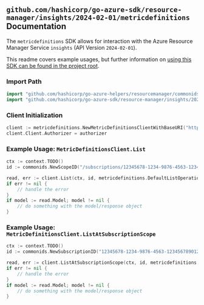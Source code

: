 
## `github.com/hashicorp/go-azure-sdk/resource-manager/insights/2024-02-01/metricdefinitions` Documentation

The `metricdefinitions` SDK allows for interaction with the Azure Resource Manager Service `insights` (API Version `2024-02-01`).

This readme covers example usages, but further information on [using this SDK can be found in the project root](https://github.com/hashicorp/go-azure-sdk/tree/main/docs).

### Import Path

```go
import "github.com/hashicorp/go-azure-helpers/resourcemanager/commonids"
import "github.com/hashicorp/go-azure-sdk/resource-manager/insights/2024-02-01/metricdefinitions"
```


### Client Initialization

```go
client := metricdefinitions.NewMetricDefinitionsClientWithBaseURI("https://management.azure.com")
client.Client.Authorizer = authorizer
```


### Example Usage: `MetricDefinitionsClient.List`

```go
ctx := context.TODO()
id := commonids.NewScopeID("/subscriptions/12345678-1234-9876-4563-123456789012/resourceGroups/some-resource-group")

read, err := client.List(ctx, id, metricdefinitions.DefaultListOperationOptions())
if err != nil {
	// handle the error
}
if model := read.Model; model != nil {
	// do something with the model/response object
}
```


### Example Usage: `MetricDefinitionsClient.ListAtSubscriptionScope`

```go
ctx := context.TODO()
id := commonids.NewSubscriptionID("12345678-1234-9876-4563-123456789012")

read, err := client.ListAtSubscriptionScope(ctx, id, metricdefinitions.DefaultListAtSubscriptionScopeOperationOptions())
if err != nil {
	// handle the error
}
if model := read.Model; model != nil {
	// do something with the model/response object
}
```

